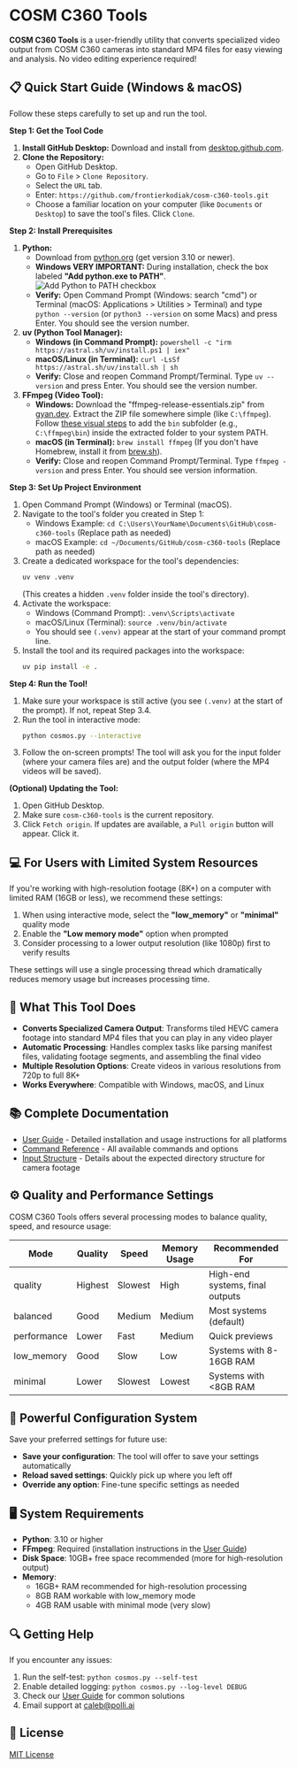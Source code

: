 # COSM C360 Tools

**COSM C360 Tools** is a user-friendly utility that converts specialized video output from COSM C360 cameras into standard MP4 files for easy viewing and analysis. No video editing experience required!

## 📋 Quick Start Guide (Windows & macOS)

Follow these steps carefully to set up and run the tool.

**Step 1: Get the Tool Code**

1.  **Install GitHub Desktop:** Download and install from [desktop.github.com](https://desktop.github.com/).
2.  **Clone the Repository:**
    *   Open GitHub Desktop.
    *   Go to `File` > `Clone Repository`.
    *   Select the `URL` tab.
    *   Enter: `https://github.com/frontierkodiak/cosm-c360-tools.git`
    *   Choose a familiar location on your computer (like `Documents` or `Desktop`) to save the tool's files. Click `Clone`.

**Step 2: Install Prerequisites**

1.  **Python:**
    *   Download from [python.org](https://www.python.org/downloads/) (get version 3.10 or newer).
    *   **Windows VERY IMPORTANT:** During installation, check the box labeled **"Add python.exe to PATH"**.
       ![Add Python to PATH checkbox](https://docs.python.org/3/_images/win_installer.png)
    *   **Verify:** Open Command Prompt (Windows: search "cmd") or Terminal (macOS: Applications > Utilities > Terminal) and type `python --version` (or `python3 --version` on some Macs) and press Enter. You should see the version number.
2.  **uv (Python Tool Manager):**
    *   **Windows (in Command Prompt):** `powershell -c "irm https://astral.sh/uv/install.ps1 | iex"`
    *   **macOS/Linux (in Terminal):** `curl -LsSf https://astral.sh/uv/install.sh | sh`
    *   **Verify:** Close and reopen Command Prompt/Terminal. Type `uv --version` and press Enter. You should see the version number.
3.  **FFmpeg (Video Tool):**
    *   **Windows:** Download the "ffmpeg-release-essentials.zip" from [gyan.dev](https://www.gyan.dev/ffmpeg/builds/). Extract the ZIP file somewhere simple (like `C:\ffmpeg`). Follow [these visual steps](LINK_TO_SIMPLE_PATH_GUIDE_IF_AVAILABLE_OR_USE_USER_GUIDE_LINK) to add the `bin` subfolder (e.g., `C:\ffmpeg\bin`) inside the extracted folder to your system PATH.
    *   **macOS (in Terminal):** `brew install ffmpeg` (If you don't have Homebrew, install it from [brew.sh](https://brew.sh/)).
    *   **Verify:** Close and reopen Command Prompt/Terminal. Type `ffmpeg -version` and press Enter. You should see version information.

**Step 3: Set Up Project Environment**

1.  Open Command Prompt (Windows) or Terminal (macOS).
2.  Navigate to the tool's folder you created in Step 1:
    *   Windows Example: `cd C:\Users\YourName\Documents\GitHub\cosm-c360-tools` (Replace path as needed)
    *   macOS Example: `cd ~/Documents/GitHub/cosm-c360-tools` (Replace path as needed)
3.  Create a dedicated workspace for the tool's dependencies:
    ```bash
    uv venv .venv
    ```
    (This creates a hidden `.venv` folder inside the tool's directory).
4.  Activate the workspace:
    *   Windows (Command Prompt): `.venv\Scripts\activate`
    *   macOS/Linux (Terminal): `source .venv/bin/activate`
    *   You should see `(.venv)` appear at the start of your command prompt line.
5.  Install the tool and its required packages into the workspace:
    ```bash
    uv pip install -e .
    ```

**Step 4: Run the Tool!**

1.  Make sure your workspace is still active (you see `(.venv)` at the start of the prompt). If not, repeat Step 3.4.
2.  Run the tool in interactive mode:
    ```bash
    python cosmos.py --interactive
    ```
3.  Follow the on-screen prompts! The tool will ask you for the input folder (where your camera files are) and the output folder (where the MP4 videos will be saved).

**(Optional) Updating the Tool:**
1. Open GitHub Desktop.
2. Make sure `cosm-c360-tools` is the current repository.
3. Click `Fetch origin`. If updates are available, a `Pull origin` button will appear. Click it.

## 💻 For Users with Limited System Resources

If you're working with high-resolution footage (8K+) on a computer with limited RAM (16GB or less), we recommend these settings:

1. When using interactive mode, select the **"low_memory"** or **"minimal"** quality mode
2. Enable the **"Low memory mode"** option when prompted
3. Consider processing to a lower output resolution (like 1080p) first to verify results

These settings will use a single processing thread which dramatically reduces memory usage but increases processing time.

## 🎥 What This Tool Does

- **Converts Specialized Camera Output**: Transforms tiled HEVC camera footage into standard MP4 files that you can play in any video player
- **Automatic Processing**: Handles complex tasks like parsing manifest files, validating footage segments, and assembling the final video
- **Multiple Resolution Options**: Create videos in various resolutions from 720p to full 8K+
- **Works Everywhere**: Compatible with Windows, macOS, and Linux

## 📚 Complete Documentation

- [User Guide](docs/USER_GUIDE.md) - Detailed installation and usage instructions for all platforms
- [Command Reference](docs/COMMAND_REFERENCE.md) - All available commands and options
- [Input Structure](docs/INPUT_STRUCTURE.md) - Details about the expected directory structure for camera footage

## ⚙️ Quality and Performance Settings

COSM C360 Tools offers several processing modes to balance quality, speed, and resource usage:

| Mode | Quality | Speed | Memory Usage | Recommended For |
|------|---------|-------|--------------|----------------|
| quality | Highest | Slowest | High | High-end systems, final outputs |
| balanced | Good | Medium | Medium | Most systems (default) |
| performance | Lower | Fast | Medium | Quick previews |
| low_memory | Good | Slow | Low | Systems with 8-16GB RAM |
| minimal | Lower | Slowest | Lowest | Systems with <8GB RAM |

## 🧰 Powerful Configuration System

Save your preferred settings for future use:
- **Save your configuration**: The tool will offer to save your settings automatically
- **Reload saved settings**: Quickly pick up where you left off
- **Override any option**: Fine-tune specific settings as needed

## 🖥️ System Requirements

- **Python**: 3.10 or higher
- **FFmpeg**: Required (installation instructions in the [User Guide](docs/USER_GUIDE.md))
- **Disk Space**: 10GB+ free space recommended (more for high-resolution output)
- **Memory**: 
  - 16GB+ RAM recommended for high-resolution processing
  - 8GB RAM workable with low_memory mode
  - 4GB RAM usable with minimal mode (very slow)

## 🔍 Getting Help

If you encounter any issues:
1. Run the self-test: `python cosmos.py --self-test`
2. Enable detailed logging: `python cosmos.py --log-level DEBUG`
3. Check our [User Guide](docs/USER_GUIDE.md#troubleshooting) for common solutions
4. Email support at [caleb@polli.ai](mailto:caleb@polli.ai)

## 📜 License

[MIT License](LICENSE)
